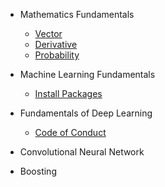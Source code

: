 - Mathematics Fundamentals

  - [Vector](content/docs/chapter-1/vector.md)
  - [Derivative](content/docs/chapter-1/derivative.md)
  - [Probability](content/docs/chapter-1/probability.md)

- Machine Learning Fundamentals
  - [Install Packages](guide/cvpm/install-packages.md)

- Fundamentals of Deep Learning

  - [Code of Conduct](guide/contribution/code-of-conduct.md)

- Convolutional Neural Network

- Boosting